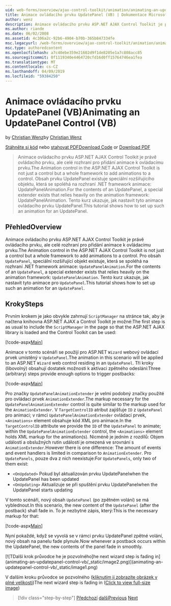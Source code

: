 ```yaml
---
uid: web-forms/overview/ajax-control-toolkit/animation/animating-an-updatepanel-control-vb
title: Animace ovládacího prvku UpdatePanel (VB) | Dokumentace Microsoftu
author: wenz
description: Animace ovládacího prvku ASP.NET AJAX Control Toolkit je právě ovládacího prvku, ale celé rozhraní pro přidání animace k ovládacímu prvku. Pro obsah...
ms.author: riande
ms.date: 06/02/2008
ms.assetid: 4c306a2c-92b6-4904-b70b-365b847334fe
msc.legacyurl: /web-forms/overview/ajax-control-toolkit/animation/animating-an-updatepanel-control-vb
msc.type: authoredcontent
ms.openlocfilehash: a7c40ebe359e21602d9f1de8205e1a7c808acc85
ms.sourcegitcommit: 0f1119340e4464720cfd16d0ff15764746ea1fea
ms.translationtype: MT
ms.contentlocale: cs-CZ
ms.lasthandoff: 04/09/2019
ms.locfileid: "59384250"
---
```

# <a name="animating-an-updatepanel-control-vb"></a><span data-ttu-id="b524a-104">Animace ovládacího prvku UpdatePanel (VB)</span><span class="sxs-lookup"><span data-stu-id="b524a-104">Animating an UpdatePanel Control (VB)</span></span>

<span data-ttu-id="b524a-105">by [Christian Wenz](https://github.com/wenz)</span><span class="sxs-lookup"><span data-stu-id="b524a-105">by [Christian Wenz](https://github.com/wenz)</span></span>

<span data-ttu-id="b524a-106">[Stáhněte si kód](http://download.microsoft.com/download/9/3/f/93f8daea-bebd-4821-833b-95205389c7d0/UpdatePanelAnimation1.vb.zip) nebo [stahovat PDF](http://download.microsoft.com/download/b/6/a/b6ae89ee-df69-4c87-9bfb-ad1eb2b23373/updatepanelanimation1VB.pdf)</span><span class="sxs-lookup"><span data-stu-id="b524a-106">[Download Code](http://download.microsoft.com/download/9/3/f/93f8daea-bebd-4821-833b-95205389c7d0/UpdatePanelAnimation1.vb.zip) or [Download PDF](http://download.microsoft.com/download/b/6/a/b6ae89ee-df69-4c87-9bfb-ad1eb2b23373/updatepanelanimation1VB.pdf)</span></span>

> <span data-ttu-id="b524a-107">Animace ovládacího prvku ASP.NET AJAX Control Toolkit je právě ovládacího prvku, ale celé rozhraní pro přidání animace k ovládacímu prvku.</span><span class="sxs-lookup"><span data-stu-id="b524a-107">The Animation control in the ASP.NET AJAX Control Toolkit is not just a control but a whole framework to add animations to a control.</span></span> <span data-ttu-id="b524a-108">Obsah prvku UpdatePanel existuje speciální rozšiřujícího objektu, která se spoléhá na rozhraní .NET framework animace: UpdatePanelAnimation.</span><span class="sxs-lookup"><span data-stu-id="b524a-108">For the contents of an UpdatePanel, a special extender exists that relies heavily on the animation framework: UpdatePanelAnimation.</span></span> <span data-ttu-id="b524a-109">Tento kurz ukazuje, jak nastavit tyto animace ovládacího prvku UpdatePanel.</span><span class="sxs-lookup"><span data-stu-id="b524a-109">This tutorial shows how to set up such an animation for an UpdatePanel.</span></span>


## <a name="overview"></a><span data-ttu-id="b524a-110">Přehled</span><span class="sxs-lookup"><span data-stu-id="b524a-110">Overview</span></span>

<span data-ttu-id="b524a-111">Animace ovládacího prvku ASP.NET AJAX Control Toolkit je právě ovládacího prvku, ale celé rozhraní pro přidání animace k ovládacímu prvku.</span><span class="sxs-lookup"><span data-stu-id="b524a-111">The Animation control in the ASP.NET AJAX Control Toolkit is not just a control but a whole framework to add animations to a control.</span></span> <span data-ttu-id="b524a-112">Pro obsah `UpdatePanel`, speciální rozšiřující objekt existuje, která se spoléhá na rozhraní .NET framework animace: `UpdatePanelAnimation`.</span><span class="sxs-lookup"><span data-stu-id="b524a-112">For the contents of an `UpdatePanel`, a special extender exists that relies heavily on the animation framework: `UpdatePanelAnimation`.</span></span> <span data-ttu-id="b524a-113">Tento kurz ukazuje, jak nastavit tyto animace pro `UpdatePanel`.</span><span class="sxs-lookup"><span data-stu-id="b524a-113">This tutorial shows how to set up such an animation for an `UpdatePanel`.</span></span>

## <a name="steps"></a><span data-ttu-id="b524a-114">Kroky</span><span class="sxs-lookup"><span data-stu-id="b524a-114">Steps</span></span>

<span data-ttu-id="b524a-115">Prvním krokem je jako obvykle zahrnují `ScriptManager` na stránce tak, aby je načtena knihovna ASP.NET AJAX a Control Toolkit je možné:</span><span class="sxs-lookup"><span data-stu-id="b524a-115">The first step is as usual to include the `ScriptManager` in the page so that the ASP.NET AJAX library is loaded and the Control Toolkit can be used:</span></span>

[!code-aspx[Main](animating-an-updatepanel-control-vb/samples/sample1.aspx)]

<span data-ttu-id="b524a-116">Animace v tomto scénáři se použijí pro ASP.NET `Wizard` webový ovládací prvek umístěný v `UpdatePanel`.</span><span class="sxs-lookup"><span data-stu-id="b524a-116">The animation in this scenario will be applied to an ASP.NET `Wizard` web control residing in an `UpdatePanel`.</span></span> <span data-ttu-id="b524a-117">Tři kroky (libovolný) obsahují dostatek možnosti k aktivaci zpětného odeslání:</span><span class="sxs-lookup"><span data-stu-id="b524a-117">Three (arbitrary) steps provide enough options to trigger postbacks:</span></span>

[!code-aspx[Main](animating-an-updatepanel-control-vb/samples/sample2.aspx)]

<span data-ttu-id="b524a-118">Pro značky `UpdatePanelAnimationExtender` je velmi podobný značky použité pro ovládací prvek `AnimationExtender`.</span><span class="sxs-lookup"><span data-stu-id="b524a-118">The markup necessary for the `UpdatePanelAnimationExtender` control is quite similar to the markup used for the `AnimationExtender`.</span></span> <span data-ttu-id="b524a-119">V `TargetControlID` atribut zajišťuje `ID` z `UpdatePanel` pro animaci; v rámci `UpdatePanelAnimationExtender` ovládací prvek, `<Animations>` element obsahuje kód XML pro animace.</span><span class="sxs-lookup"><span data-stu-id="b524a-119">In the `TargetControlID` attribute we provide the `ID` of the `UpdatePanel` to animate; within the `UpdatePanelAnimationExtender` control, the `<Animations>` element holds XML markup for the animation(s).</span></span> <span data-ttu-id="b524a-120">Nicméně je jedním z rozdílů: Objem událostí a obslužných rutin událostí je omezená ve srovnání s `AnimationExtender`.</span><span class="sxs-lookup"><span data-stu-id="b524a-120">However there is one difference: The amount of events and event handlers is limited in comparison to `AnimationExtender`.</span></span> <span data-ttu-id="b524a-121">Pro `UpdatePanels`, pouze dva z nich neexistuje:</span><span class="sxs-lookup"><span data-stu-id="b524a-121">For `UpdatePanels`, only two of them exist:</span></span>

- `<OnUpdated>` <span data-ttu-id="b524a-122">Pokud byl aktualizován prvku UpdatePanel</span><span class="sxs-lookup"><span data-stu-id="b524a-122">when the UpdatePanel has been updated</span></span>
- `<OnUpdating>` <span data-ttu-id="b524a-123">Aktualizuje se při spuštění prvku UpdatePanel</span><span class="sxs-lookup"><span data-stu-id="b524a-123">when the UpdatePanel starts updating</span></span>

<span data-ttu-id="b524a-124">V tomto scénáři, nový obsah `UpdatePanel` (po zpětném volání) se má vyblednout.</span><span class="sxs-lookup"><span data-stu-id="b524a-124">In this scenario, the new content of the `UpdatePanel` (after the postback) shall fade in.</span></span> <span data-ttu-id="b524a-125">To je nezbytné zápis, který:</span><span class="sxs-lookup"><span data-stu-id="b524a-125">This is the necessary markup for that:</span></span>

[!code-aspx[Main](animating-an-updatepanel-control-vb/samples/sample3.aspx)]

<span data-ttu-id="b524a-126">Nyní pokaždé, když se vyvolá se v rámci prvku UpdatePanel zpětné volání, nový obsah na panelu fade plynule.</span><span class="sxs-lookup"><span data-stu-id="b524a-126">Now whenever a postback occurs within the UpdatePanel, the new contents of the panel fade in smoothly.</span></span>


[![T<span data-ttu-id="b524a-127">Další krok průvodce he je pozvolného]</span><span class="sxs-lookup"><span data-stu-id="b524a-127">he next wizard step is fading in]</span></span>(animating-an-updatepanel-control-vb/_static/image2.png)](animating-an-updatepanel-control-vb/_static/image1.png)

<span data-ttu-id="b524a-128">V dalším kroku průvodce se pozvolného ([kliknutím ji zobrazíte obrázek v plné velikosti](animating-an-updatepanel-control-vb/_static/image3.png))</span><span class="sxs-lookup"><span data-stu-id="b524a-128">The next wizard step is fading in ([Click to view full-size image](animating-an-updatepanel-control-vb/_static/image3.png))</span></span>

> [!div class="step-by-step"]
> <span data-ttu-id="b524a-129">[Předchozí](changing-an-animation-using-client-side-code-vb.md)
> [další](dynamically-controlling-updatepanel-animations-vb.md)</span><span class="sxs-lookup"><span data-stu-id="b524a-129">[Previous](changing-an-animation-using-client-side-code-vb.md)
[Next](dynamically-controlling-updatepanel-animations-vb.md)</span></span>
